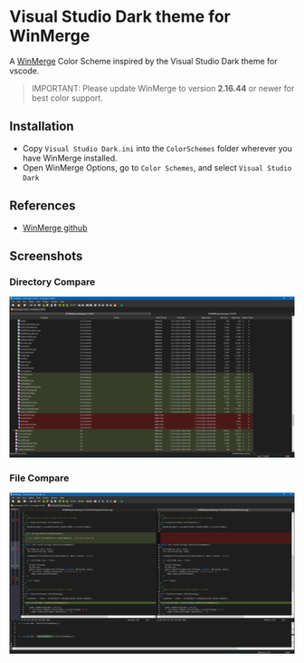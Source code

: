 # Visual Studio Dark theme for WinMerge
A [WinMerge](https://winmerge.org/) Color Scheme inspired by the Visual Studio Dark theme for vscode.

> IMPORTANT:  Please update WinMerge to version **2.16.44** or newer for best color support.

## Installation
- Copy `Visual Studio Dark.ini` into the `ColorSchemes` folder wherever you have WinMerge installed.
- Open WinMerge Options, go to `Color Schemes`, and select `Visual Studio Dark`

## References
- [WinMerge github](https://github.com/WinMerge/winmerge)

## Screenshots

### Directory Compare
![](screenshots/directory-compare.png)

### File Compare
![](screenshots/file-compare.png)
